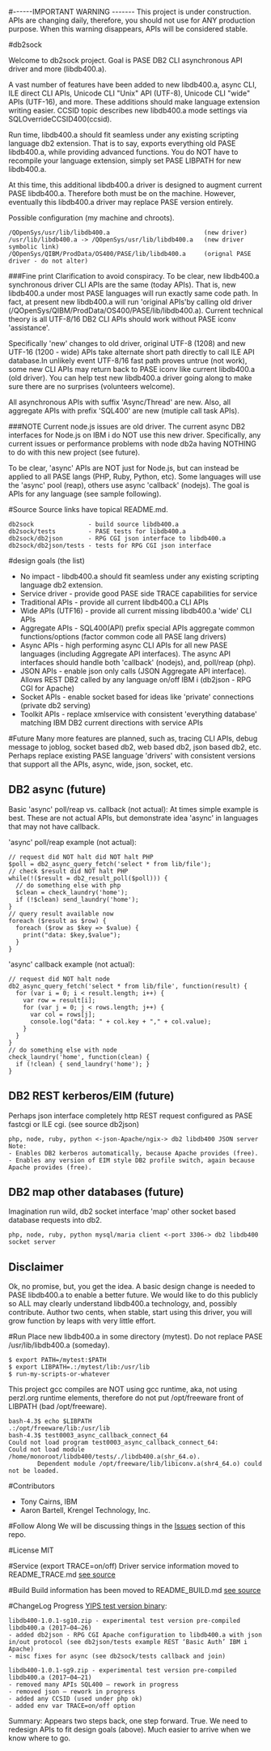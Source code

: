 #------IMPORTANT WARNING -------
This project is under construction. APIs are changing daily, therefore, you should not use for ANY production purpose. 
When this warning disappears, APIs will be considered stable.

#db2sock

Welcome to db2sock project. Goal is PASE DB2 CLI asynchronous API driver and more (libdb400.a).

A vast number of features have been added to new libdb400.a, async CLI, ILE direct CLI APIs, 
Unicode CLI "Unix" API (UTF-8), Unicode CLI "wide" APIs (UTF-16), and more.
These additions should make language extension writing easier.
CCSID topic describes new libdb400.a mode settings via SQLOverrideCCSID400(ccsid).

Run time, libdb400.a should fit seamless under any existing scripting language db2 extension. 
That is to say, exports everything old PASE libdb400.a, while providing advanced functions.
You do NOT have to recompile your language extension, simply set PASE LIBPATH for new libdb400.a.

At this time, this additional libdb400.a driver is designed to augment current PASE
libdb400.a. Therefore both must be on the machine. However, eventually
this libdb400.a driver may replace PASE version entirely.

Possible configuration (my machine and chroots).
```
/QOpenSys/usr/lib/libdb400.a                          (new driver)
/usr/lib/libdb400.a -> /QOpenSys/usr/lib/libdb400.a   (new driver symbolic link)
/QOpenSys/QIBM/ProdData/OS400/PASE/lib/libdb400.a     (orignal PASE driver - do not alter)
```

###Fine print
Clarification to avoid conspiracy. To be clear, new libdb400.a synchronous driver CLI APIs are the same (today APIs).
That is, new libdb400.a under most PASE languages will run exactly same code path. In fact, at present new libdb400.a 
will run 'original APIs'by calling old driver (/QOpenSys/QIBM/ProdData/OS400/PASE/lib/libdb400.a).
Current technical theory is all UTF-8/16 DB2 CLI APIs should work without PASE iconv 'assistance'.

Specifically 'new' changes to old driver, original UTF-8 (1208) and new UTF-16 (1200 - wide) APIs take 
alternate short path directly to call ILE API database.In unlikely event UTF-8/16 fast path proves untrue (not work), 
some new CLI APIs may return back to PASE iconv like current libdb400.a (old driver). 
You can help test new libdb400.a driver going along to make sure there are no surprises (volunteers welcome).

All asynchronous APIs with suffix 'Async/Thread' are new. Also, all aggregate APIs with prefix 'SQL400' are new (mutiple call task APIs).  

###NOTE
Current node.js issues are old driver. The current async DB2 interfaces for Node.js on 
IBM i do NOT use this new driver. Specifically, any current issues or performance problems with 
node db2a having NOTHING to do with this new project (see future). 

To be clear, 'async' APIs are NOT just for Node.js, but can instead be applied to all PASE langs (PHP, Ruby, Python, etc).
Some languages will use the 'async' pool (reap), others use async 'callback' (nodejs). The goal
is APIs for any language (see sample following).

#Source
Source links have topical README.md.
```
db2sock               - build source libdb400.a
db2sock/tests         - PASE tests for libdb400.a
db2sock/db2json       - RPG CGI json interface to libdb400.a
db2sock/db2json/tests - tests for RPG CGI json interface
```

#design goals (the list)
- No impact - libdb400.a should fit seamless under any existing scripting language db2 extension.
- Service driver - provide good PASE side TRACE capabilities for service
- Traditional APIs - provide all current libdb400.a CLI APIs
- Wide APIs (UTF16) - provide all current missing libdb400.a 'wide' CLI APIs
- Aggregate APIs - SQL400(API) prefix special APIs aggregate common functions/options (factor common code all PASE lang drivers)
- Async APIs - high performing async CLI APIs for all new PASE languages (including Aggregate API interfaces). 
The async API interfaces should handle both 'callback' (nodejs), and, poll/reap (php).
- JSON APIs - enable json only calls (JSON Aggregate API interface). 
Allows REST DB2 called by any language on/off IBM i (db2json - RPG CGI for Apache)
- Socket APIs - enable socket based for ideas like 'private' connections (private db2 serving)
- Toolkit APIs - replace xmlservice with consistent 'everything database' matching IBM DB2 current directions with service APIs

#Future
Many more features are planned, such as, tracing CLI APIs, debug message to joblog, socket based db2,
web based db2, json based db2, etc. Perhaps replace existing PASE language 'drivers' with consistent
versions that support all the APIs, async, wide, json, socket, etc. 

## DB2 async (future)
Basic 'async' poll/reap vs. callback (not actual):
At times simple example is best. These are not actual APIs, 
but demonstrate idea 'async' in languages that may not have
callback.

'async' poll/reap example (not actual):
```
// request did NOT halt did NOT halt PHP
$poll = db2_async_query_fetch('select * from lib/file');
// check $result did NOT halt PHP
while(!($result = db2_result_poll($poll))) {
  // do something else with php
  $clean = check_laundry('home');
  if (!$clean) send_laundry('home');
}
// query result available now
foreach ($result as $row) {
  foreach ($row as $key => $value) {
    print("data: $key,$value");
  }
}
```

'async' callback example (not actual):
```
// request did NOT halt node
db2_async_query_fetch('select * from lib/file', function(result) {
  for (var i = 0; i < result.length; i++) {
    var row = result[i];
    for (var j = 0; j < rows.length; j++) {
      var col = rows[j];
      console.log("data: " + col.key + "," + col.value);
    }
  }
}
// do something else with node
check_laundry('home', function(clean) {
  if (!clean) { send_laundry('home'); }
}
```
## DB2 REST kerberos/EIM (future)
Perhaps json interface completely
http REST request configured as PASE fastcgi or ILE cgi. 
(see source db2json)
```
php, node, ruby, python <-json-Apache/ngix-> db2 libdb400 JSON server
Note: 
- Enables DB2 kerberos automatically, because Apache provides (free).
- Enables any version of EIM style DB2 profile switch, again because Apache provides (free).
```  

## DB2 map other databases (future)
Imagination run wild, db2 socket interface 
'map' other socket based database requests into db2.
```
php, node, ruby, python mysql/maria client <-port 3306-> db2 libdb400 socket server
```

## Disclaimer
Ok, no promise, but, you get the idea. A basic design change is needed to PASE libdb400.a to enable a better future.
We would like to do this publicly so ALL may clearly understand libdb400.a technology, and, possibly contribute.
Author two cents, when stable, start using this driver, you will grow function by leaps with very little effort.

#Run
Place new libdb400.a in some directory (mytest). 
Do not replace PASE /usr/lib/libdb400.a (someday).
```
$ export PATH=/mytest:$PATH
$ export LIBPATH=.:/mytest/lib:/usr/lib
$ run-my-scripts-or-whatever
```

This project gcc compiles are NOT using gcc runtime, aka,
not using perzl.org runtime elements, therefore 
do not put /opt/freeware front of LIBPATH (bad /opt/freeware).
```
bash-4.3$ echo $LIBPATH
.:/opt/freeware/lib:/usr/lib
bash-4.3$ test0003_async_callback_connect_64
Could not load program test0003_async_callback_connect_64:
Could not load module /home/monoroot/libdb400/tests/./libdb400.a(shr_64.o).
        Dependent module /opt/freeware/lib/libiconv.a(shr4_64.o) could not be loaded.
```

#Contributors
- Tony Cairns, IBM
- Aaron Bartell, Krengel Technology, Inc.

#Follow Along
We will be discussing things in the [Issues](http://bit.ly/db2sock-issues) section of this repo.  

#License
MIT

#Service (export TRACE=on/off)
Driver service information moved to README_TRACE.md [see source](https://bitbucket.org/litmis/db2sock/src)

#Build
Build information has been moved to README_BUILD.md [see source](https://bitbucket.org/litmis/db2sock/src)

#ChangeLog
Progress [YIPS test version binary](http://yips.idevcloud.com/wiki/index.php/Databases/SuperDriver):
```
libdb400-1.0.1-sg10.zip - experimental test version pre-compiled libdb400.a (2017–04–26)
- added db2json - RPG CGI Apache configuration to libdb400.a with json in/out protocol (see db2json/tests example REST ‘Basic Auth’ IBM i Apache)
- misc fixes for async (see db2sock/tests callback and join) 

libdb400-1.0.1-sg9.zip - experimental test version pre-compiled libdb400.a (2017–04–21) 
- removed many APIs SQL400 — rework in progress
- removed json — rework in progress
- added any CCSID (used under php ok)
- added env var TRACE=on/off option 
```
Summary: 
Appears two steps back, one step forward. True. 
We need to redesign APIs to fit design goals (above).
Much easier to arrive when we know where to go. 



